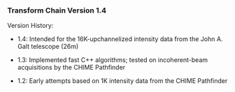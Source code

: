 ### Transform Chain Version 1.4

Version History:

   - 1.4: Intended for the 16K-upchannelized intensity data from the John A. Galt telescope (26m)

   - 1.3: Implemented fast C++ algorithms; tested on incoherent-beam acquisitions by the CHIME Pathfinder

   - 1.2: Early attempts based on 1K intensity data from the CHIME Pathfinder
